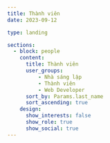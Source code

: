 ```yaml
---
title: Thành viên
date: 2023-09-12

type: landing

sections:
  - block: people
    content:
      title: Thành viên
      user_groups:
          - Nhà sáng lập
          - Thành viên
          - Web Developer
      sort_by: Params.last_name
      sort_ascending: true
    design:
      show_interests: false
      show_role: true
      show_social: true
---
```

